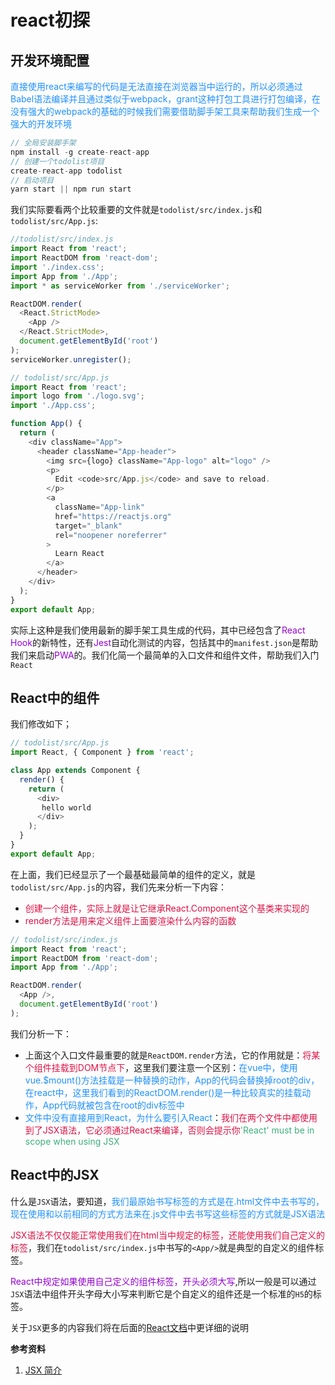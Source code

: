 # react初探

## 开发环境配置
<font color=#1E90FF>直接使用react来编写的代码是无法直接在浏览器当中运行的，所以必须通过Babel语法编译并且通过类似于webpack，grant这种打包工具进行打包编译，在没有强大的webpack的基础的时候我们需要借助脚手架工具来帮助我们生成一个强大的开发环境</font>
```javascript
// 全局安装脚手架
npm install -g create-react-app
// 创建一个todolist项目
create-react-app todolist
// 启动项目
yarn start || npm run start
```

我们实际要看两个比较重要的文件就是`todolist/src/index.js`和`todolist/src/App.js`:
```javascript
//todolist/src/index.js
import React from 'react';
import ReactDOM from 'react-dom';
import './index.css';
import App from './App';
import * as serviceWorker from './serviceWorker';

ReactDOM.render(
  <React.StrictMode>
    <App />
  </React.StrictMode>,
  document.getElementById('root')
);
serviceWorker.unregister();
```
```javascript
// todolist/src/App.js
import React from 'react';
import logo from './logo.svg';
import './App.css';

function App() {
  return (
    <div className="App">
      <header className="App-header">
        <img src={logo} className="App-logo" alt="logo" />
        <p>
          Edit <code>src/App.js</code> and save to reload.
        </p>
        <a
          className="App-link"
          href="https://reactjs.org"
          target="_blank"
          rel="noopener noreferrer"
        >
          Learn React
        </a>
      </header>
    </div>
  );
}
export default App;
```
实际上这种是我们使用最新的脚手架工具生成的代码，其中已经包含了<font color=#9400D3>React Hook</font>的新特性，还有<font color=#9400D3>Jest</font>自动化测试的内容，包括其中的`manifest.json`是帮助我们来启动<font color=#9400D3>PWA</font>的。我们化简一个最简单的入口文件和组件文件，帮助我们入门`React`

## React中的组件
我们修改如下；
```javascript
// todolist/src/App.js
import React, { Component } from 'react';

class App extends Component {
  render() {
    return (
      <div>
       hello world
      </div>
    );
  }
}
export default App;
```
在上面，我们已经显示了一个最基础最简单的组件的定义，就是`todolist/src/App.js`的内容，我们先来分析一下内容：
+ <font color=#DD1144>创建一个组件，实际上就是让它继承React.Component这个基类来实现的</font>
+ <font color=#DD1144>render方法是用来定义组件上面要渲染什么内容的函数</font>

```javascript
// todolist/src/index.js
import React from 'react';
import ReactDOM from 'react-dom';
import App from './App';

ReactDOM.render(
  <App />,
  document.getElementById('root')
);
```
我们分析一下：
+ 上面这个入口文件最重要的就是`ReactDOM.render`方法，它的作用就是：<font color=#DD1144>将某个组件挂载到DOM节点下</font>，这里我们要注意一个区别：<font color=#1E90FF>在vue中，使用vue.$mount()方法挂载是一种替换的动作，App的代码会替换掉root的div，在react中，这里我们看到的ReactDOM.render()是一种比较真实的挂载动作，App代码就被包含在root的div标签中</font>
+ <font color=#1E90FF>文件中没有直接用到React，为什么要引入React</font>：<font color=#DD1144>我们在两个文件中都使用到了JSX语法，它必须通过React来编译，否则会提示你<font color=#3eaf7c>'React' must be in scope when using JSX</font></font>

## React中的JSX
什么是`JSX`语法，要知道，<font color=#1E90FF>我们最原始书写标签的方式是在.html文件中去书写的，现在使用和以前相同的方式方法来在.js文件中去书写这些标签的方式就是JSX语法</font>

<font color=#DD1144>JSX语法不仅仅能正常使用我们在html当中规定的标签，还能使用我们自己定义的标签</font>，我们在`todolist/src/index.js`中书写的`<App/>`就是典型的自定义的组件标签。

<font color=#9400D3>React中规定如果使用自己定义的组件标签，开头必须大写</font>,所以一般是可以通过`JSX`语法中组件开头字母大小写来判断它是个自定义的组件还是一个标准的`H5`的标签。

关于`JSX`更多的内容我们将在后面的[React文档](taopoppy.cn/react-redux/react_base_guanwang1.html)中更详细的说明

**参考资料**

1. [JSX 简介](https://zh-hans.reactjs.org/docs/introducing-jsx.html)